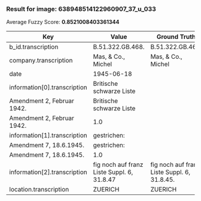 ### Result for image: 638948514122960907_37_u_033
Average Fuzzy Score: **0.8521008403361344**
<small>

| Key | Value | Ground Truth | Score |
| --- | --- | --- | --- |
| b_id.transcription | B.51.322.GB.468. | B.51.322.GB.468. | 1.0 |
| company.transcription | Mas, & Co., Michel | Mas, & Co., Michel | 1.0 |
| date | 1945-06-18 |  | 0.0 |
| information[0].transcription | Britische schwarze Liste
Amendment 2, Februar 1942. | Britische schwarze Liste
Amendment 2, Februar 1942. | 1.0 |
| information[1].transcription | gestrichen:
Amendment 7, 18.6.1945. | gestrichen:
Amendment 7, 18.6.1945. | 1.0 |
| information[2].transcription | fig noch auf franz Liste Suppl. 6, 31.8.47 | fig noch auf franz Liste Suppl. 6, 31.8.45. | 0.9647058823529412 |
| location.transcription | ZUERICH | ZUERICH | 1.0 |

</small>

